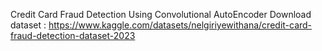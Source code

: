 Credit Card Fraud Detection Using Convolutional AutoEncoder
Download dataset : https://www.kaggle.com/datasets/nelgiriyewithana/credit-card-fraud-detection-dataset-2023

